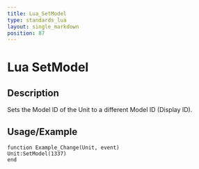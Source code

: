 ```yaml
---
title: Lua_SetModel
type: standards_lua
layout: single_markdown
position: 87
---
```


# Lua SetModel

## Description

Sets the Model ID of the Unit to a different Model ID (Display ID).

## Usage/Example

```
function Example_Change(Unit, event)
Unit:SetModel(1337)
end
```
